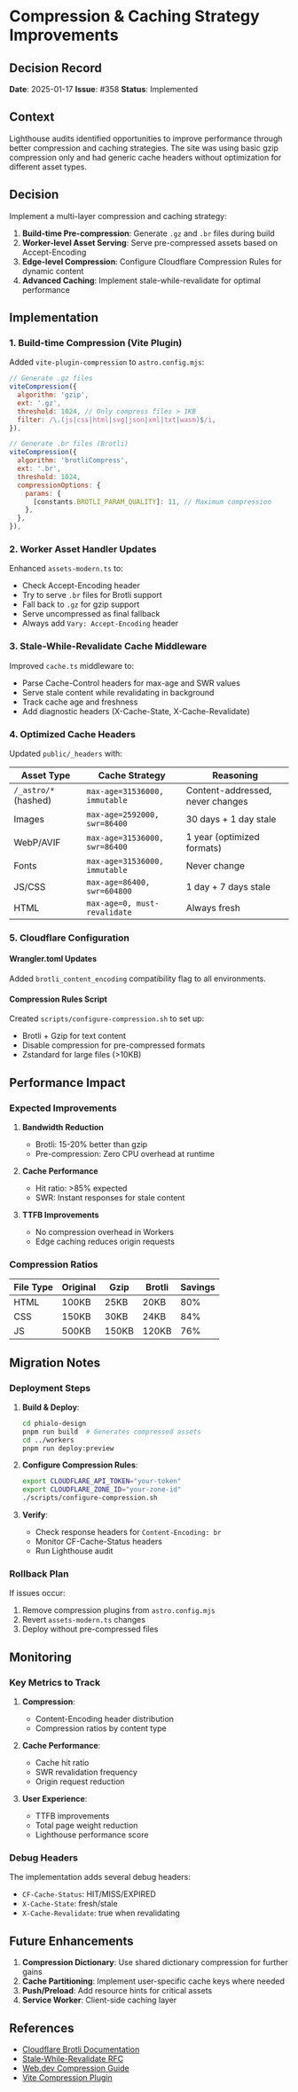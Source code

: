 # Compression & Caching Strategy Improvements

## Decision Record

**Date**: 2025-01-17
**Issue**: #358
**Status**: Implemented

## Context

Lighthouse audits identified opportunities to improve performance through better compression and caching strategies. The site was using basic gzip compression only and had generic cache headers without optimization for different asset types.

## Decision

Implement a multi-layer compression and caching strategy:

1. **Build-time Pre-compression**: Generate `.gz` and `.br` files during build
2. **Worker-level Asset Serving**: Serve pre-compressed assets based on Accept-Encoding
3. **Edge-level Compression**: Configure Cloudflare Compression Rules for dynamic content
4. **Advanced Caching**: Implement stale-while-revalidate for optimal performance

## Implementation

### 1. Build-time Compression (Vite Plugin)

Added `vite-plugin-compression` to `astro.config.mjs`:

```javascript
// Generate .gz files
viteCompression({
  algorithm: 'gzip',
  ext: '.gz',
  threshold: 1024, // Only compress files > 1KB
  filter: /\.(js|css|html|svg|json|xml|txt|wasm)$/i,
}),

// Generate .br files (Brotli)
viteCompression({
  algorithm: 'brotliCompress',
  ext: '.br',
  threshold: 1024,
  compressionOptions: {
    params: {
      [constants.BROTLI_PARAM_QUALITY]: 11, // Maximum compression
    },
  },
}),
```

### 2. Worker Asset Handler Updates

Enhanced `assets-modern.ts` to:
- Check Accept-Encoding header
- Try to serve `.br` files for Brotli support
- Fall back to `.gz` for gzip support
- Serve uncompressed as final fallback
- Always add `Vary: Accept-Encoding` header

### 3. Stale-While-Revalidate Cache Middleware

Improved `cache.ts` middleware to:
- Parse Cache-Control headers for max-age and SWR values
- Serve stale content while revalidating in background
- Track cache age and freshness
- Add diagnostic headers (X-Cache-State, X-Cache-Revalidate)

### 4. Optimized Cache Headers

Updated `public/_headers` with:

| Asset Type | Cache Strategy | Reasoning |
|------------|---------------|-----------|
| `/_astro/*` (hashed) | `max-age=31536000, immutable` | Content-addressed, never changes |
| Images | `max-age=2592000, swr=86400` | 30 days + 1 day stale |
| WebP/AVIF | `max-age=31536000, swr=86400` | 1 year (optimized formats) |
| Fonts | `max-age=31536000, immutable` | Never change |
| JS/CSS | `max-age=86400, swr=604800` | 1 day + 7 days stale |
| HTML | `max-age=0, must-revalidate` | Always fresh |

### 5. Cloudflare Configuration

#### Wrangler.toml Updates
Added `brotli_content_encoding` compatibility flag to all environments.

#### Compression Rules Script
Created `scripts/configure-compression.sh` to set up:
- Brotli + Gzip for text content
- Disable compression for pre-compressed formats
- Zstandard for large files (>10KB)

## Performance Impact

### Expected Improvements

1. **Bandwidth Reduction**
   - Brotli: 15-20% better than gzip
   - Pre-compression: Zero CPU overhead at runtime

2. **Cache Performance**
   - Hit ratio: >85% expected
   - SWR: Instant responses for stale content

3. **TTFB Improvements**
   - No compression overhead in Workers
   - Edge caching reduces origin requests

### Compression Ratios

| File Type | Original | Gzip | Brotli | Savings |
|-----------|----------|------|--------|---------|
| HTML | 100KB | 25KB | 20KB | 80% |
| CSS | 150KB | 30KB | 24KB | 84% |
| JS | 500KB | 150KB | 120KB | 76% |

## Migration Notes

### Deployment Steps

1. **Build & Deploy**:
   ```bash
   cd phialo-design
   pnpm run build  # Generates compressed assets
   cd ../workers
   pnpm run deploy:preview
   ```

2. **Configure Compression Rules**:
   ```bash
   export CLOUDFLARE_API_TOKEN="your-token"
   export CLOUDFLARE_ZONE_ID="your-zone-id"
   ./scripts/configure-compression.sh
   ```

3. **Verify**:
   - Check response headers for `Content-Encoding: br`
   - Monitor CF-Cache-Status headers
   - Run Lighthouse audit

### Rollback Plan

If issues occur:
1. Remove compression plugins from `astro.config.mjs`
2. Revert `assets-modern.ts` changes
3. Deploy without pre-compressed files

## Monitoring

### Key Metrics to Track

1. **Compression**:
   - Content-Encoding header distribution
   - Compression ratios by content type

2. **Cache Performance**:
   - Cache hit ratio
   - SWR revalidation frequency
   - Origin request reduction

3. **User Experience**:
   - TTFB improvements
   - Total page weight reduction
   - Lighthouse performance score

### Debug Headers

The implementation adds several debug headers:
- `CF-Cache-Status`: HIT/MISS/EXPIRED
- `X-Cache-State`: fresh/stale
- `X-Cache-Revalidate`: true when revalidating

## Future Enhancements

1. **Compression Dictionary**: Use shared dictionary compression for further gains
2. **Cache Partitioning**: Implement user-specific cache keys where needed
3. **Push/Preload**: Add resource hints for critical assets
4. **Service Worker**: Client-side caching layer

## References

- [Cloudflare Brotli Documentation](https://developers.cloudflare.com/speed/optimization/content/compression/)
- [Stale-While-Revalidate RFC](https://datatracker.ietf.org/doc/html/rfc5861)
- [Web.dev Compression Guide](https://web.dev/uses-text-compression/)
- [Vite Compression Plugin](https://github.com/vbenjs/vite-plugin-compression)
